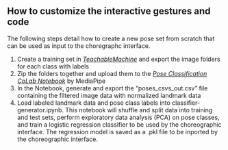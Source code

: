 ## How to customize the interactive gestures and code 

The following steps detail how to create a new pose set from scratch that can be used as input to the choregraphc interface.

1. Create a training set in [*TeachableMachine*](https://teachablemachine.withgoogle.com/train/pose) and export the image folders for each class with labels
2. Zip the folders together and upload them to the [*Pose Classification CoLab Notebook*](https://colab.research.google.com/drive/19txHpN8exWhstO6WVkfmYYVC6uug_oVR) by MediaPipe 
4. In the Notebook, generate and export the “poses_csvs_out.csv” file containing the filtered image data with normalized landmark data
5. Load labeled landmark data and pose class labels into classifier-generator.ipynb. This notebook will shuffle and split data into training and test sets, perform exploratory data analysis (PCA) on pose classes, and train a logistic regression classifier to be used by the choreographic interface. The regression model is saved as a .pkl file to be inported by the choreographic interface.


